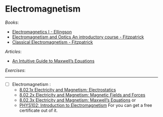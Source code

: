 # Electromagnetism

_Books_:

- [Electromagnetics I - Ellingson](https://www.circuitbread.com/textbooks/electromagnetics-i)
- [Electromagnetism and Optics An introductory course - Fitzpatrick](https://farside.ph.utexas.edu/teaching/316/lectures/lectures.html)
- [Classical Electromagnetism - Fitzpatrick](https://farside.ph.utexas.edu/teaching/jk1/Electromagnetism/index.html)

_Articles_:

- [An Intuitive Guide to Maxwell’s Equations](https://photonlines.substack.com/p/an-intuitive-guide-to-maxwells-equations)

_Exercises_:

---

- [ ] Electromagnetism :
  - [8.02.1x Electricity and Magnetism: Electrostatics](https://openlearninglibrary.mit.edu/courses/course-v1:MITx+8.02.1x+1T2019/about)
  - [8.02.2x Electricity and Magnetism: Magnetic Fields and Forces](https://openlearninglibrary.mit.edu/courses/course-v1:MITx+8.02.2x+2T2018/about)
  - [8.02.3x Electricity and Magnetism: Maxwell’s Equations](https://openlearninglibrary.mit.edu/courses/course-v1:MITx+8.02.3x+1T2019/about)
    or
  - [PHYS102: Introduction to Electromagnetism](https://learn.saylor.org/course/view.php?id=18) For you can get a free certificate out of it.
